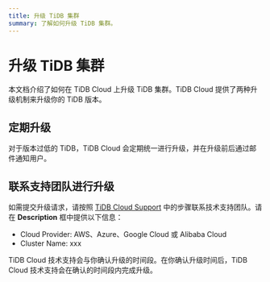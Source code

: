 ```yaml
---
title: 升级 TiDB 集群
summary: 了解如何升级 TiDB 集群。
---
```


# 升级 TiDB 集群

本文档介绍了如何在 TiDB Cloud 上升级 TiDB 集群。TiDB Cloud 提供了两种升级机制来升级你的 TiDB 版本。

## 定期升级

对于版本过低的 TiDB，TiDB Cloud 会定期统一进行升级，并在升级前后通过邮件通知用户。

## 联系支持团队进行升级

如需提交升级请求，请按照 [TiDB Cloud Support](/tidb-cloud/tidb-cloud-support.md) 中的步骤联系技术支持团队。请在 **Description** 框中提供以下信息：

- Cloud Provider: AWS、Azure、Google Cloud 或 Alibaba Cloud
- Cluster Name: xxx

TiDB Cloud 技术支持会与你确认升级的时间段。在你确认升级时间后，TiDB Cloud 技术支持会在确认的时间段内完成升级。